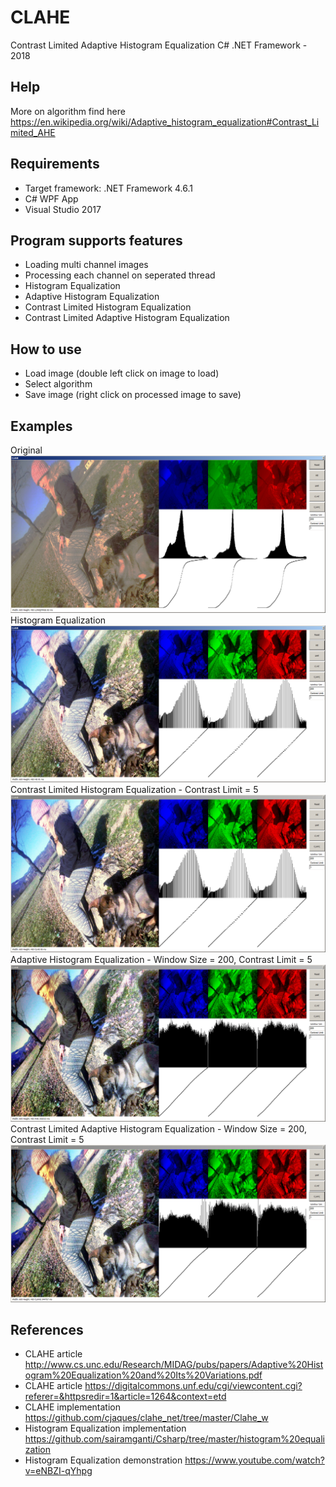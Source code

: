 # CLAHE

Contrast Limited Adaptive Histogram Equalization C# .NET Framework - 2018

Help
-----

More on algorithm find here https://en.wikipedia.org/wiki/Adaptive_histogram_equalization#Contrast_Limited_AHE

Requirements
-----
  - Target framework: .NET Framework 4.6.1
  - C# WPF App
  - Visual Studio 2017

Program supports features
-----
  - Loading multi channel images
  - Processing each channel on seperated thread
  - Histogram Equalization
  - Adaptive Histogram Equalization
  - Contrast Limited Histogram Equalization
  - Contrast Limited Adaptive Histogram Equalization
   
How to use
-----
  - Load image (double left click on image to load)
  - Select algorithm
  - Save image (right click on processed image to save)
  
Examples
-----
Original
<img src="https://github.com/kruherson1337/CLAHE/blob/master/example_original.png?raw=true" alt="Original"/>
Histogram Equalization
<img src="https://github.com/kruherson1337/CLAHE/blob/master/example_HE.png?raw=true" alt="HE"/>
Contrast Limited Histogram Equalization - Contrast Limit = 5
<img src="https://github.com/kruherson1337/CLAHE/blob/master/example_CLHE.png?raw=true" alt="CLHE"/>
Adaptive Histogram Equalization - Window Size = 200, Contrast Limit = 5
<img src="https://github.com/kruherson1337/CLAHE/blob/master/example_AHE.png?raw=true" alt="AHE"/>
Contrast Limited Adaptive Histogram Equalization - Window Size = 200, Contrast Limit = 5
<img src="https://github.com/kruherson1337/CLAHE/blob/master/example_CLAHE.png?raw=true" alt="CLAHE"/>

References
-----
  - CLAHE article http://www.cs.unc.edu/Research/MIDAG/pubs/papers/Adaptive%20Histogram%20Equalization%20and%20Its%20Variations.pdf  
  - CLAHE article https://digitalcommons.unf.edu/cgi/viewcontent.cgi?referer=&httpsredir=1&article=1264&context=etd
  - CLAHE implementation https://github.com/cjaques/clahe_net/tree/master/Clahe_w
  - Histogram Equalization implementation https://github.com/sairamganti/Csharp/tree/master/histogram%20equalization
  - Histogram Equalization demonstration https://www.youtube.com/watch?v=eNBZI-qYhpg
